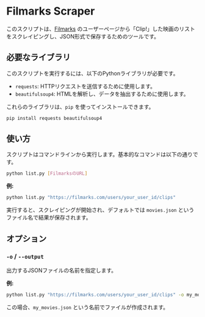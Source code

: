 # Filmarks Scraper

このスクリプトは、[Filmarks](https://filmarks.com/) のユーザーページから「Clip!」した映画のリストをスクレイピングし、JSON形式で保存するためのツールです。

## 必要なライブラリ

このスクリプトを実行するには、以下のPythonライブラリが必要です。

- `requests`: HTTPリクエストを送信するために使用します。
- `beautifulsoup4`: HTMLを解析し、データを抽出するために使用します。

これらのライブラリは、`pip` を使ってインストールできます。

```bash
pip install requests beautifulsoup4
```

## 使い方

スクリプトはコマンドラインから実行します。基本的なコマンドは以下の通りです。

```bash
python list.py [FilmarksのURL]
```

**例:**

```bash
python list.py "https://filmarks.com/users/your_user_id/clips"
```

実行すると、スクレイピングが開始され、デフォルトでは `movies.json` というファイル名で結果が保存されます。

## オプション

### `-o` / `--output`

出力するJSONファイルの名前を指定します。

**例:**

```bash
python list.py "https://filmarks.com/users/your_user_id/clips" -o my_movies.json
```

この場合、`my_movies.json` という名前でファイルが作成されます。
